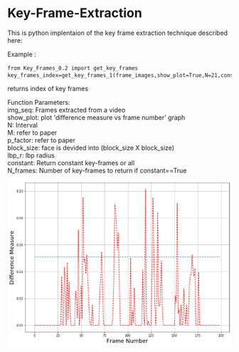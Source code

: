 # Key-Frame-Extraction
This is python implentaion of the key frame extraction technique described here:

Example :
```
from Key_Frames_0.2 import get_key_frames
key_frames_index=get_key_frames_1(frame_images,show_plot=True,N=21,constant=True,N_frames=20)

```  
returns index of key frames  
  
  
    
Function Parameters:    
img_seq: Frames extracted from a video  
show_plot: plot 'difference measure vs frame number' graph  
N: Interval   
M: refer to paper  
p_factor: refer to paper  
block_size: face is devided into (block_size X block_size)  
lbp_r: lbp radius  
constant: Return constant key-frames or all  
N_frames: Number of key-frames to return if constant==True
  
  
  

![difference measure vs frame number' graph](https://github.com/SuhailSaify/Key-Frame-Extraction/blob/master/Key_Frame_N_21.png)
